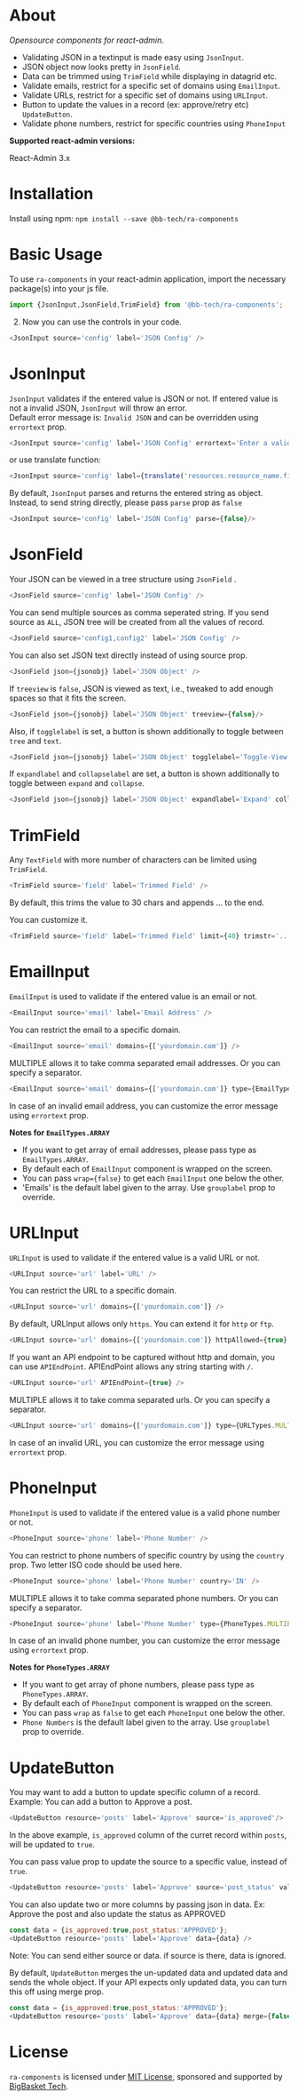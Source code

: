 # About

*Opensource components for react-admin.*
- Validating JSON in a textinput is made easy using `JsonInput`.  
- JSON object now looks pretty in `JsonField`.
- Data can be trimmed using `TrimField` while displaying in datagrid etc. 
- Validate emails, restrict for a specific set of domains using `EmailInput`.
- Validate URLs, restrict for a specific set of domains using `URLInput`.
- Button to update the values in a record (ex: approve/retry etc)  `UpdateButton`.
- Validate phone numbers, restrict for specific countries using `PhoneInput`

**Supported react-admin versions:**

React-Admin 3.x

# Installation

Install using npm:  `npm install --save @bb-tech/ra-components`

# Basic Usage

To use `ra-components` in your react-admin application, import the necessary package(s) into your js file.

```js
import {JsonInput,JsonField,TrimField} from '@bb-tech/ra-components';
```

2. Now you can use the controls in your code.
```js
<JsonInput source='config' label='JSON Config' />
```

# JsonInput

`JsonInput` validates if the entered value is JSON or not.
If entered value is not a invalid JSON, `JsonInput` will throw an error.  
Default error message is: `Invalid JSON` and can be overridden using `errortext` prop.
```js
<JsonInput source='config' label='JSON Config' errortext='Enter a valid JSON'/>
```

or use translate function:
```js
<JsonInput source='config' label={translate('resources.resource_name.fields.config')} errortext={translate('myroot.validate.json')}/>
```

By default, `JsonInput` parses and returns the entered string as object. Instead, to send string directly, please pass `parse` prop as `false`  
```js
<JsonInput source='config' label='JSON Config' parse={false}/>
```
# JsonField

Your JSON can be viewed in a tree structure using `JsonField` .
```js
<JsonField source='config' label='JSON Config' />
```
You can send multiple sources as comma seperated string.
If you send source as `ALL`, JSON tree will be created from all the values of record.
```js
<JsonField source='config1,config2' label='JSON Config' />
```

You can also set JSON text directly instead of using source prop.
```js
<JsonField json={jsonobj} label='JSON Object' />
```

If `treeview` is `false`, JSON is viewed as text, i.e., tweaked to add enough spaces so that it fits the screen.
```js
<JsonField json={jsonobj} label='JSON Object' treeview={false}/>
```

Also, if `togglelabel` is set, a button is shown additionally to toggle between `tree` and `text`.
```js
<JsonField json={jsonobj} label='JSON Object' togglelabel='Toggle-View'/>
```

If `expandlabel` and `collapselabel` are set, a button is shown additionally to toggle between `expand` and `collapse`.
```js
<JsonField json={jsonobj} label='JSON Object' expandlabel='Expand' collapselabel='Collapse'/>
```

# TrimField

Any `TextField` with more number of characters can be limited using `TrimField`.
```js
<TrimField source='field' label='Trimmed Field' />
```
By default, this trims the value to 30 chars and appends ... to the end.

You can customize it.
```js
<TrimField source='field' label='Trimmed Field' limit={40} trimstr='....' />
```

# EmailInput

`EmailInput` is used to validate if the entered value is an email or not.
```js
<EmailInput source='email' label='Email Address' />
```

You can restrict the email to a specific domain.
```js
<EmailInput source='email' domains={['yourdomain.com']} />
```

MULTIPLE allows it to take comma separated email addresses.  Or you can specify a separator.
```js
<EmailInput source='email' domains={['yourdomain.com']} type={EmailTypes.MULTIPLE} splitchar=';'/>
```

In case of an invalid email address, you can customize the error message using `errortext` prop.

**Notes for `EmailTypes.ARRAY`**
- If you want to get array of email addresses, please pass type as `EmailTypes.ARRAY`.
- By default each of `EmailInput` component is wrapped on the screen.  
- You can pass `wrap={false}` to get each `EmailInput` one below the other.
- 'Emails' is the default label given to the array. Use `grouplabel` prop to override.

# URLInput

`URLInput` is used to validate if the entered value is a valid URL or not.
```js
<URLInput source='url' label='URL' />
```

You can restrict the URL to a specific domain.
```js
<URLInput source='url' domains={['yourdomain.com']} />
```

By default, URLInput allows only `https`. You can extend it for `http` or `ftp`.
```js
<URLInput source='url' domains={['yourdomain.com']} httpAllowed={true} ftpAllowed={true} />
```

If you want an API endpoint to be captured without http and domain, you can use `APIEndPoint`.
APIEndPoint allows any string starting with `/`.
```js
<URLInput source='url' APIEndPoint={true} />
```

MULTIPLE allows it to take comma separated urls.  Or you can specify a separator.
```js
<URLInput source='url' domains={['yourdomain.com']} type={URLTypes.MULTIPLE} splitchar=';'/>
```

In case of an invalid URL, you can customize the error message using `errortext` prop.

# PhoneInput

`PhoneInput` is used to validate if the entered value is a valid phone number or not.
```js
<PhoneInput source='phone' label='Phone Number' />
```

You can restrict to phone numbers of specific country by using the `country` prop. Two letter ISO code should be used here.
```js
<PhoneInput source='phone' label='Phone Number' country='IN' />
```

MULTIPLE allows it to take comma separated phone numbers.  Or you can specify a separator.
```js
<PhoneInput source='phone' label='Phone Number' type={PhoneTypes.MULTIPLE} splitchar=';'/>
```

In case of an invalid phone number, you can customize the error message using `errortext` prop.
 
**Notes for `PhoneTypes.ARRAY`**
- If you want to get array of phone numbers, please pass type as `PhoneTypes.ARRAY`.
- By default each of `PhoneInput` component is wrapped on the screen.  
- You can pass `wrap` as `false` to get each `PhoneInput` one below the other.
- `Phone Numbers` is the default label given to the array. Use `grouplabel` prop to override.

# UpdateButton

You may want to add a button to update specific column of a record.
Example: You can add a button to Approve a post. 
```js
<UpdateButton resource='posts' label='Approve' source='is_approved'/>
```
In the above example, `is_approved` column of the curret record within `posts`, will be updated to `true`.

You can pass value prop to update the source to a specific value, instead of `true`.
```js
<UpdateButton resource='posts' label='Approve' source='post_status' value='APPROVED' />
```

You can also update two or more columns by passing json in data.
Ex: Approve the post and also update the status as APPROVED
```js
const data = {is_approved:true,post_status:'APPROVED'};
<UpdateButton resource='posts' label='Approve' data={data} />
```
Note: You can send either source or data. if source is there, data is ignored.

By default, `UpdateButton` merges the un-updated data and updated data and sends the whole object. If your API expects only updated data, you can turn this off using merge prop.
```js
const data = {is_approved:true,post_status:'APPROVED'};
<UpdateButton resource='posts' label='Approve' data={data} merge={false}/>
```
# License

`ra-components` is licensed under [MIT License](./LICENSE.md), sponsored and supported by [BigBasket Tech](https://tech.bigbasket.com).

